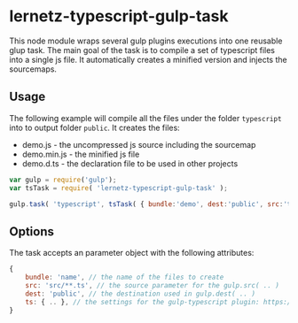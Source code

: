 # lernetz-typescript-gulp-task
This node module wraps several gulp plugins executions into one reusable glup task.
The main goal of the task is to compile a set of typescript files into a single js file.
It automatically creates a minified version and injects the sourcemaps.


## Usage
The following example will compile all the files under the folder `typescript` into to output folder `public`.
It creates the files:
* demo.js - the uncompressed js source including the sourcemap
* demo.min.js - the minified js file
* demo.d.ts - the declaration file to be used in other projects

```javascript
var gulp = require('gulp');
var tsTask = require( 'lernetz-typescript-gulp-task' );

gulp.task( 'typescript', tsTask( { bundle:'demo', dest:'public', src:'typescript/**/*.ts' } );
```

## Options
The task accepts an parameter object with the following attributes:
```javascript
{
    bundle: 'name', // the name of the files to create
    src: 'src/**.ts', // the source parameter for the gulp.src( .. )
    dest: 'public', // the destination used in gulp.dest( .. )
    ts: { .. }, // the settings for the gulp-typescript plugin: https://www.npmjs.com/package/gulp-typescript#options
}
```